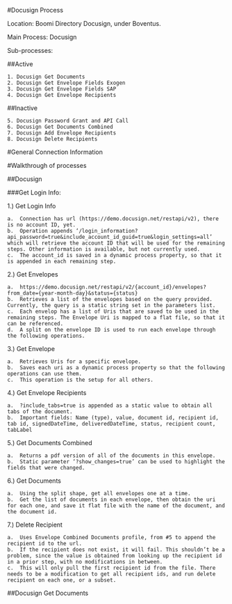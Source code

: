 #Docusign Process

Location: Boomi Directory Docusign, under Boventus.

Main Process: Docusign

Sub-processes:

##Active
    
    1. Docusign Get Documents 
    2. Docusign Get Envelope Fields Exogen
    3. Docusign Get Envelope Fields SAP
    4. Docusign Get Envelope Recipients
    
##Inactive
    
    5. Docusign Password Grant and API Call
    6. Docusign Get Documents Combined
    7. Docusign Add Envelope Recipients
    8. Docusign Delete Recipients
    
#General Connection Information



#Walkthrough of processes

##Docusign

###Get Login Info:

1.)	Get Login Info

    a.	Connection has url (https://demo.docusign.net/restapi/v2), there is no account ID, yet. 
    b.	Operation appends ‘/login_information?api_password=true&include_account_id_guid=true&login_settings=all’ which will retrieve the account ID that will be used for the remaining steps. Other information is available, but not currently used.
    c.	The account_id is saved in a dynamic process property, so that it is appended in each remaining step.
2.)	Get Envelopes 

    a.	https://demo.docusign.net/restapi/v2/{account_id}/envelopes?from_date={year-month-day}&status={status}
    b.	Retrieves a list of the envelopes based on the query provided. Currently, the query is a static string set in the parameters list. 
    c.	Each envelop has a list of Uris that are saved to be used in the remaining steps. The Envelope Uri is mapped to a flat file, so that it can be referenced.
    d.	A split on the envelope ID is used to run each envelope through the following operations.
3.)	Get Envelope

    a.	Retrieves Uris for a specific envelope. 
    b.	Saves each uri as a dynamic process property so that the following operations can use them. 
    c.	This operation is the setup for all others.
4.)	Get Envelope Recipients

    a.	?include_tabs=true is appended as a static value to obtain all tabs of the document. 
    b.	Important fields: Name (type), value, document id, recipient id, tab id, signedDateTime, deliveredDateTime, status, recipient count, tabLabel
5.)	Get Documents Combined

    a.	Returns a pdf version of all of the documents in this envelope.
    b.	Static parameter ‘?show_changes=true’ can be used to highlight the fields that were changed. 
6.)	Get Documents

    a.	Using the split shape, get all envelopes one at a time.
    b.	Get the list of documents in each envelope, then obtain the uri for each one, and save it flat file with the name of the document, and the document id.
7.)	Delete Recipient

    a.	Uses Envelope Combined Documents profile, from #5 to append the recipient id to the url. 
    b.	If the recipient does not exist, it will fail. This shouldn’t be a problem, since the value is obtained from looking up the recipient id in a prior step, with no modifications in between. 
    c.	This will only pull the first recipient id from the file. There needs to be a modification to get all recipient ids, and run delete recipient on each one, or a subset.





##Docusign Get Documents
  

